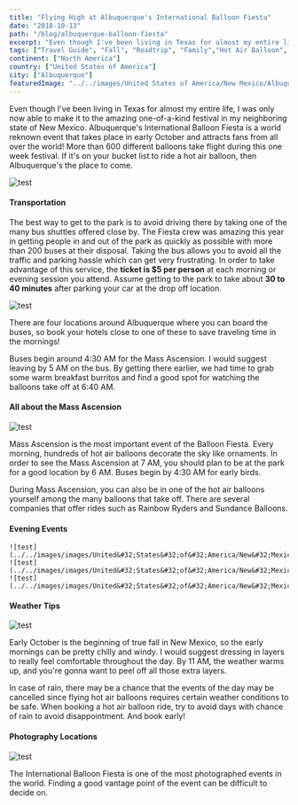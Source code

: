 ```yaml
---
title: "Flying High at Albuquerque's International Balloon Fiesta"
date: "2018-10-13"
path: "/blog/albuquerque-balloon-fiesta"
excerpt: "Even though I've been living in Texas for almost my entire life, I was only now able to make it to the amazing one-of-a-kind festival in my neighboring state of New Mexico. Albuquerque's International Balloon Fiesta is a world..."
tags: ["Travel Guide", "Fall", "Roadtrip", "Family","Hot Air Balloon", "Bucket List"]
continent: ["North America"]
country: ["United States of America"]
city: ["Albuquerque"]
featuredImage: "../../images/United States of America/New Mexico/Albuquerque/3.jpg"
---
```


Even though I've been living in Texas for almost my entire life, I was only now able to make it to the amazing one-of-a-kind festival in my neighboring state of New Mexico. Albuquerque's International Balloon Fiesta is a world reknown event that takes place in early October and attracts fans from all over the world! More than 600 different balloons take flight during this one week festival. If it's on your bucket list to ride a hot air balloon, then Albuquerque's the place to come. 

![test](../../images/images/United&#32;States&#32;of&#32;America/New&#32;Mexico/Albuquerque/3.jpg)

#### **Transportation** 

The best way to get to the park is to avoid driving there by taking one of the many bus shuttles offered close by. The Fiesta crew was amazing this year in getting people in and out of the park as quickly as possible with more than 200 buses at their disposal. Taking the bus allows you to avoid all the traffic and parking hassle which can get very frustrating. In order to take advantage of this service, the **ticket is $5 per person** at each morning or evening session you attend. Assume getting to the park to take about **30 to 40 minutes** after parking your car at the drop off location. 

![test](../../images/images/United&#32;States&#32;of&#32;America/New&#32;Mexico/Albuquerque/3.jpg)

There are four locations around Albuquerque where you can board the buses, so book your hotels close to one of these to save traveling time in the mornings! 

Buses begin around 4:30 AM for the Mass Ascension. I would suggest leaving by 5 AM on the bus. By getting there earlier, we had time to grab some warm breakfast burritos and find a good spot for watching the balloons take off at 6:40 AM.


#### **All about the Mass Ascension**

![test](../../images/images/United&#32;States&#32;of&#32;America/New&#32;Mexico/Albuquerque/3.jpg)

Mass Ascension is the most important event of the Balloon Fiesta. Every morning, hundreds of hot air balloons decorate the sky like ornaments. In order to see the Mass Ascension at 7 AM, you should plan to be at the park for a good location by 6 AM. Buses begin by 4:30 AM for early birds. 

During Mass Ascension, you can also be in one of the hot air balloons yourself among the many balloons that take off. There are several companies that offer rides such as Rainbow Ryders and Sundance Balloons. 

#### **Evening Events** 

```grid|1|
![test](../../images/images/United&#32;States&#32;of&#32;America/New&#32;Mexico/Albuquerque/3.jpg)
![test](../../images/images/United&#32;States&#32;of&#32;America/New&#32;Mexico/Albuquerque/3.jpg)
![test](../../images/images/United&#32;States&#32;of&#32;America/New&#32;Mexico/Albuquerque/3.jpg) 
```

#### **Weather Tips**

![test](../../images/images/United&#32;States&#32;of&#32;America/New&#32;Mexico/Albuquerque/3.jpg)

Early October is the beginning of true fall in New Mexico, so the early mornings can be pretty chilly and windy. I would suggest dressing in layers to really feel comfortable throughout the day. By 11 AM, the weather warms up, and you're gonna want to peel off all those extra layers. 

In case of rain, there may be a chance that the events of the day may be cancelled since flying hot air balloons requires certain weather conditions to be safe. When booking a hot air balloon ride, try to avoid days with chance of rain to avoid disappointment. And book early! 

#### **Photography Locations** 

![test](../../images/images/United&#32;States&#32;of&#32;America/New&#32;Mexico/Albuquerque/3.jpg)

The International Balloon Fiesta is one of the most photographed events in the world. Finding a good vantage point of the event can be difficult to decide on. 

